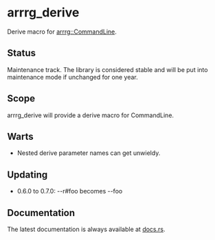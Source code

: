 arrrg_derive
============

Derive macro for [arrrg::CommandLine](https://docs.rs/arrrg/latest/arrrg/trait.CommandLine.html).

Status
------

Maintenance track.  The library is considered stable and will be put into maintenance mode if unchanged for one year.

Scope
-----

arrrg_derive will provide a derive macro for CommandLine.

Warts
-----

- Nested derive parameter names can get unwieldy.

Updating
--------

- 0.6.0 to 0.7.0:  --r#foo becomes --foo

Documentation
-------------

The latest documentation is always available at [docs.rs](https://docs.rs/arrrg_derive/latest/arrrg_derive/).
